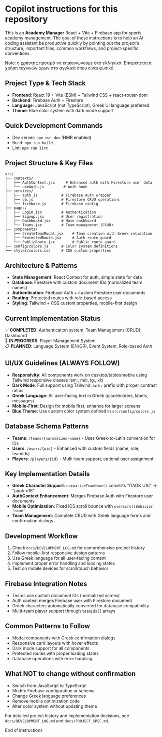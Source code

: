 # Copilot instructions for this repository

This is an **Academy Manager** React + Vite + Firebase app for sports academy management. The goal of these instructions is to help an AI coding assistant be productive quickly by pointing out the project's structure, important files, common workflows, and project-specific conventions.

Note: ο χρήστης προτιμά να επικοινωνούμε στα ελληνικά. Επιτρέπεται η χρήση τεχνικών όρων στα αγγλικά όπου είναι φυσικό.

## Project Type & Tech Stack
- **Frontend**: React 19 + Vite (ESM) + Tailwind CSS + react-router-dom
- **Backend**: Firebase Auth + Firestore  
- **Language**: JavaScript (not TypeScript), Greek UI language preferred
- **Theme**: Blue color system with dark mode support

## Quick Development Commands
- Dev server: `npm run dev` (HMR enabled)
- Build: `npm run build` 
- Lint: `npm run lint`

## Project Structure & Key Files
```
src/
├── contexts/
│   ├── AuthContext.jsx     # Enhanced auth with Firestore user data
│   └── useAuth.js         # Auth hook
├── services/
│   ├── auth.js           # Firebase Auth wrapper
│   ├── db.js             # Firestore CRUD operations  
│   └── firebase.js       # Firebase config
├── pages/
│   ├── Login.jsx         # Authentication
│   ├── Signup.jsx        # User registration  
│   ├── Dashboard.jsx     # Main dashboard
│   └── Teams.jsx         # Team management (CRUD)
├── components/
│   ├── CreateTeamModal.jsx    # Team creation with Greek validation
│   ├── ProtectedRoute.jsx     # Auth route guard
│   └── PublicRoute.jsx        # Public route guard
├── config/colors.js      # Color system definitions
└── styles/colors.css     # CSS custom properties
```

## Architecture & Patterns
- **State Management**: React Context for auth, simple state for data
- **Database**: Firestore with custom document IDs (normalized team names)
- **Authentication**: Firebase Auth + custom Firestore user documents
- **Routing**: Protected routes with role-based access
- **Styling**: Tailwind + CSS custom properties, mobile-first design

## Current Implementation Status
✅ **COMPLETED**: Authentication system, Team Management (CRUD), Dashboard  
🔄 **IN PROGRESS**: Player Management System  
📋 **PLANNED**: Language System (EN/GR), Event System, Role-based Auth

## UI/UX Guidelines (ALWAYS FOLLOW)
- **Responsivity**: All components work on desktop/tablet/mobile using Tailwind responsive classes (sm:, md:, lg:, xl:)
- **Dark Mode**: Full support using Tailwind `dark:` prefix with proper contrast ratios
- **Greek Language**: All user-facing text in Greek (placeholders, labels, messages)
- **Mobile-First**: Design for mobile first, enhance for larger screens
- **Blue Theme**: Use custom color system defined in `src/config/colors.js`

## Database Schema Patterns
- **Teams**: `/teams/{normalized-name}` - Uses Greek-to-Latin conversion for IDs
- **Users**: `/users/{uid}` - Enhanced with custom fields (name, role, teamIds)
- **Players**: `/players/{id}` - Multi-team support, optional user assignment

## Key Implementation Details
- **Greek Character Support**: `normalizeTeamName()` converts "ΠΑΟΚ U16" → "paok-u16"
- **AuthContext Enhancement**: Merges Firebase Auth with Firestore user documents
- **Mobile Optimization**: Fixed iOS scroll bounce with `overscrollBehavior: 'none'`
- **Team Management**: Complete CRUD with Greek language forms and confirmation dialogs

## Development Workflow
1. Check `docs/DEVELOPMENT_LOG.md` for comprehensive project history
2. Follow mobile-first responsive design patterns
3. Use Greek language for all user-facing content
4. Implement proper error handling and loading states
5. Test on mobile devices for scroll/touch behavior

## Firebase Integration Notes
- Teams use custom document IDs (normalized names)
- Auth context merges Firebase user with Firestore document
- Greek characters automatically converted for database compatibility
- Multi-team player support through `teamIds[]` arrays

## Common Patterns to Follow
- Modal components with Greek confirmation dialogs
- Responsive card layouts with hover effects
- Dark mode support for all components  
- Protected routes with proper loading states
- Database operations with error handling

## What NOT to change without confirmation
- Switch from JavaScript to TypeScript
- Modify Firebase configuration or schema
- Change Greek language preferences
- Remove mobile optimization code
- Alter color system without updating theme

For detailed project history and implementation decisions, see `docs/DEVELOPMENT_LOG.md` and `docs/PROJECT_SPEC.md`.

End of instructions
